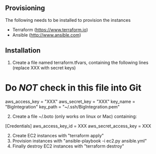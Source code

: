 Provisioning
------------

The following needs to be installed to provision the instances

 * Terraform (https://www.terraform.io)
 * Ansible (http://www.ansible.com)

Installation
------------

 1. Create a file named terraform.tfvars, containing the following lines (replace XXX with secret keys)

# Do *NOT* check in this file into Git
aws_access_key = "XXX"
aws_secret_key = "XXX"
key_name = "BigIntegration"
key_path = "~/.ssh/BigIntegration.pem"

 2. Create a file ~/.boto (only works on linux or Mac) containing:

[Credentials]
aws_access_key_id = XXX
aws_secret_access_key = XXX

 2. Create EC2 instances with "terraform apply"
 3. Provision instances with "ansible-playbook -i ec2.py ansible.yml"
 4. Finally destroy EC2 instances with "terraform destroy"

